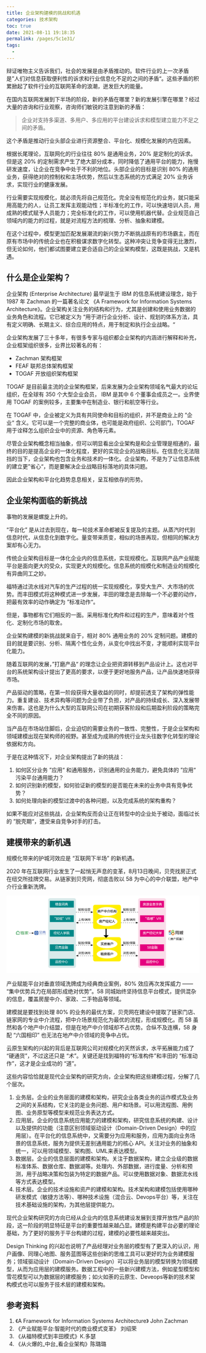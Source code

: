 ```yaml
---
title: 企业架构建模的挑战和机遇
categories: 技术架构
toc: true
date: 2021-08-11 19:18:35
permalink: /pages/5c1e31/
tags: 
  - 
---
```


辩证唯物主义告诉我们，社会的发展是由矛盾推动的。软件行业的上一次矛盾是”人们对信息获取便利性的诉求和行业信息化不足的之间的矛盾“。这些矛盾的积累掀起了软件行业的互联网革命的浪潮，迸发巨大的能量。

在国内互联网发展到下半场的阶段，新的矛盾在哪里？新的发展引擎在哪里？经过大量的咨询和行业观察，咨询师们敏锐的注意到新的矛盾：

> 企业对支持多渠道、多用户、多应用的平台建设诉求和模型建立能力不足之间的矛盾。

这个矛盾是推动行业头部企业进行资源整合、平台化、规模化发展的内在因素。

根据长尾理论，互联网化的行业往往 80% 是通用业务，20% 是定制化的诉求。但是这 20% 的定制需求产生了绝大部分成本，同时降低了通用平台的能力，拖慢研发速度，让企业在竞争中处于不利的地位。头部企业的目标是识别 80% 的通用业务，获得绝对的控制权和主场优势，然后以生态系统的方式满足 20% 业务诉求，实现行业的健康发展。

行业需要实现规模化，就必须先将自己规范化。完全没有规范化的业务，就只能采用高能力的人，让员工发挥主观能动性；半标准化的工作，可以快速培训人员，用成熟的模式赋予人员能力；完全标准化的工作，可以使用机器代替。企业规范自己领域内的能力的过程，就是对流程方法的梳理、分析、抽象和建模。

在这个过程中，模型更加匹配发展潮流的新兴势力不断挑战原有的市场霸主，而在原有市场中的传统企业也在积极谋求数字化转型。这种冲突让竞争变得无比激烈，但无论如何，他们都试图要建立更合适自己的企业架构模型，这既是挑战，又是机遇。

## 什么是企业架构？

企业架构 (Enterprise Architecture) 最早诞生于 IBM 的信息系统建设理念，始于 1987 年 Zachman 的一篇著名论文 《A Framework for Information Systems Architecture》。企业架构关注业务的结构和行为，尤其是创建和使用业务数据的业务角色和流程。它已被定义为 “用于进行企业分析、设计、规划的体系方法，具有定义明确、长期主义、综合应用的特点，用于制定和执行企业战略。“

企业架构发展了三十多年，有很多专家与组织都企业架构的内涵进行解释和补充，企业框架组织很多，业界比较著名的有：

- Zachman 架构框架
- FEAF 联邦总体架构框架
- TOGAF 开放组织架构框架

TOGAF 是目前最主流的企业架构框架，后来发展为企业架构领域名气最大的论坛组织，在全球有 350 个大型企业会员， IBM 是其中 6 个董事会成员之一。业界使用 TOGAF  的案例较多，主要集中在制造业、银行和航空等行业。

在 TOGAF 中，企业被定义为具有共同使命和目标的组织，并不是商业上的 ”企业“ 含义。它可以是一个完整的商业体，也可能是政府组织、公司部门，TOGAF 用于诠释怎么组织企业中的资源、角色等元素。

尽管企业架构概念相当抽象，但可以明显看出企业架构是和企业管理是相通的，最终的目的是提高企业的一体化程度，更好的实现企业的战略目标。在信息化无法阻挡的当下，企业架构也包含业务和技术的一体化。企业架构，不是为了让信息系统的建立更”省心“，而是要解决企业战略目标落地的具体问题。

因此企业架构和平台化趋势息息相关，呈互相依存的形势。

## 企业架构面临的新挑战

事物的发展是螺旋上升的。

“平台化” 是从过去到现在，每一轮技术革命都被反复提及的主题。从蒸汽时代到信息时代，从信息化到数字化。量变带来质变，相似的场景再现，但相同的解决方案却有心无力。

传统企业架构目标是一体化企业内的信息系统，实现规模化。互联网产品产业赋能平台是面向更大的受众，实现更大的规模化。信息系统的规模化和制造业的规模化有异曲同工之妙。

福特通过流水线对汽车的生产过程的统一实现规模化，享受大生产、大市场的优势。而丰田模式将这种模式进一步发展，丰田的理念是去除每一个不必要的动作，把最有效率的动作确定为 ”标准动作“。

但是，事物都有它们相反的一面。采用标准化构件和过程的生产，意味着对个性化、定制化市场的取舍。

企业架构建模的新挑战就来自于，相对 80% 通用业务的 20% 定制问题。建模的目的就是要识别、分析、隔离个性化业务，从变化中找出不变，才能顺利实现平台化能力。

随着互联网的发展，”打磨产品“ 的理念让企业把资源转移到产品设计上。这也对平台的系统架构设计提出了更高的要求，以便于更好地服务产品，让产品快速地获得市场。

产品驱动的策略，在第一阶段获得大量收益的同时，却提前透支了架构的弹性能力。重复建设、技术异构等问题为企业带了负担，对产品的持续成长、深入发展带来伤害。这也是为什么大型的互联网公司在初期获客阶段和后期盈利阶段的策略完全不同的原因。

当产品在市场站住脚后，企业迫切的需要业务的一致性、完整性，于是企业架构和领域建模出现在架构师的视野。甚至成为成熟的传统行业龙头往数字化转型的理论依据和方向。

于是在这种情况下，对企业架构提出了新的挑战：

1. 如何区分业务 ”应用“ 和通用服务，识别通用的业务能力，避免具体的 ”应用“ 污染平台通用能力？
2. 如何识别新的模型，如何验证新的模型的是否能在未来的业务中具有竞争优势？
3. 如何处理向新的模型过渡中的各种问题，以及完成系统的架构重构？

如果不能应对这些挑战，企业架构反而会让正在转型中的企业处于被动，面临过长的 ”脱壳期“，遭受来自竞争对手的打击。



## 建模带来的新机遇

规模化带来的护城河效应是 “互联网下半场” 的新机遇。

2020 年在互联网行业发生了一起悄无声息的变革，8月13日晚间，贝壳找房正式在纽交所挂牌交易。从链家到贝壳网，彻底击败以 58 为中心的中介联盟，地产中介行业重新洗牌。

![图片来源于《产业赋能平台:智能时代的商业模式变革》](./enterprise-architecture-modeling/image-20210609160741736.png)

产业赋能平台对垂直领域洗牌成为经典商业案例，80% 效应再次发挥威力 ——  “集中优势兵力在局部形成绝对优势”。58 同城始终坚持信息平台模式，提供混杂的信息，覆盖房屋中介、家政、二手物品等领域。

建模就是要找到处理 80% 的业务的最优方案，贝壳网在建设中提取了链家门店、链家网的专业中介流程，把中介场景规范化为最优的流程，形成规模化。而 58 虽然和各个地产中介结盟，但是在地产中介领域却不占优势。合纵不及连横，58 身配 “六国相印” 也无法在地产中介领域的竞争中占优。

云原生架构的兴起的背后是互联网公司对规模化的天然诉求，水平拓展能力成了 “硬通货”，不过这还只是 “术”。关键还是找到福特的“标准构件”和丰田的 “标准动作”，这才是企业成功的 “道”。

这些内容恰恰就是现代企业架构的研究方向，企业架构把这些建模过程，分解了几个层次。

1. 业务层。企业的业务层面的建模和架构，研究企业各类业务的运作模式及业务之间的关系结构，它关注的是业务问题、用户和场景。可以用流程图、用例图、业务原型等模型来规范业务表达方式。
2. 应用层。企业的信息系统应用能力的建模和架构，研究信息系统的构建、设计以及提供的功能（注意区别领域驱动设计（Domain-Driven Design）中的应用层）。在平台化的信息系统中，又需要分为应用和服务，应用为面向业务场景的信息系统，服务为提供无差别通用能力的核心 API。关注对业务的抽象和统一，可以用领域模型、架构图、UML来表达模型。
3. 数据层。企业的信息层面的建模和架构。关注于数据架构，建立企业级的数据标准体系、数据仓库、数据湖等。处理内、外部数据，进行度量、分析和预测，用于战略决策和包装为特定的数据产品。可以使用数据对象、数据流水线等方式表达模型。
4. 技术层。企业的技术设施和资产的建模和架构。技术架构和建模包括使用哪种研发模式（敏捷方法等）、哪种技术设施（混合云、Devops平台）等，关注在技术基础设施的架构，为其他层提供能力。

现代企业架构研究的方向已经从企业内的信息系统建设发展到支撑开放性产品的阶段，这一阶段的明显特征是平台的重要性越来越凸显。建模是构建平台必要的理论基础，为了更好的服务于平台构建的过程，建模的必要性越来越突出。

Design Thinking 的兴起也说明了产品经理对业务层的模型有了更深入的认识，用户画像、同理心地图、服务蓝图等这些创新的思维工具可以更好的为业务建模服务；领域驱动设计（Domain-Driven Design）可以将业务层的模型转换为领域模型，从而为应用层的建模服务。数据工程中的一些新兴建模方法，例如星型模型和雪花模型可以为数据层的建模服务；如火如荼的云原生、Deveops等新的技术架构模式也可以服务于技术层的建模和架构。

## 参考资料

1. 《A Framework for Information Systems Architecture》 John Zachman
2. 《产业赋能平台:智能时代的商业模式变革》 刘绍荣
4. 《从福特模式到丰田模式》К.多瑟
4. 《从火爆的_中台_看企业架构》陈璐璐

